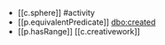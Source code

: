 



- [[c.sphere]] #activity
- [[p.equivalentPredicate]] [dbo:created](http://dbpedia.org/ontology/created)
- [[p.hasRange]] [[c.creativework]]
